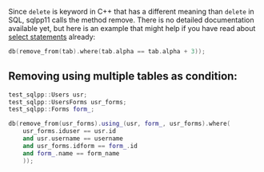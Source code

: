Since `delete` is keyword in C++ that has a different meaning than `delete` in SQL, sqlpp11 calls the method remove. There is no detailed documentation available yet, but here is an example that might help if you have read about [select statements](Select) already:

```C++
db(remove_from(tab).where(tab.alpha == tab.alpha + 3));
```

## Removing using multiple tables as condition:

```C++
test_sqlpp::Users usr;
test_sqlpp::UsersForms usr_forms;
test_sqlpp::Forms form_;

db(remove_from(usr_forms).using_(usr, form_, usr_forms).where( 
    usr_forms.iduser == usr.id 
    and usr.username == username 
    and usr_forms.idform == form_.id
    and form_.name == form_name
    ));
```
